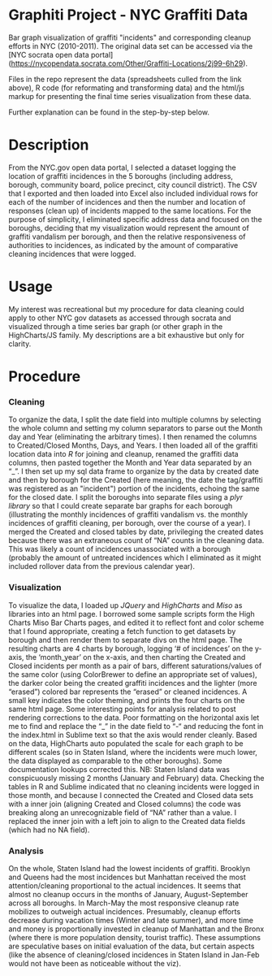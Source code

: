 Graphiti Project - NYC Graffiti Data
============================

Bar graph visualization of graffiti "incidents" and corresponding cleanup efforts in NYC (2010-2011). 
The original data set can be accessed via the [NYC socrata open data portal] (https://nycopendata.socrata.com/Other/Graffiti-Locations/2j99-6h29).

Files in the repo represent the data (spreadsheets culled from the link above), R code (for reformating and transforming data) and the html/js markup for presenting the final time series visualization from these data. 

Further explanation can be found in the step-by-step below.

Description
============================
From the NYC.gov open data portal, I selected a dataset logging the location of graffiti incidences in the 5 boroughs (including address, borough, community board, police precinct, city council district). The CSV that I exported and then loaded into Excel also included individual rows for each of the number of incidences and then the number and location of responses (clean up) of incidents mapped to the same locations. For the purpose of simplicity, I eliminated specific address data and focused on the boroughs, deciding that my visualization would represent the amount of graffiti vandalism per borough, and then the relative responsiveness of authorities to incidences, as indicated by the amount of comparative cleaning incidences that were logged. 

Usage
============================
My interest was recreational but my procedure for data cleaning could apply to other NYC gov datasets as accessed through socrata and visualized through a time series bar graph (or other graph in the HighCharts/JS family. My descriptions are a bit exhaustive but only for clarity. 

Procedure
============================
### Cleaning ###
To organize the data, I split the date field into multiple columns by selecting the whole column and setting my column separators to parse out the Month day and Year (eliminating the arbitrary times). I then renamed the columns to Created/Closed Months, Days, and Years.
I then loaded all of the graffiti location data into *R* for joining and cleanup, renamed the graffiti data columns, then pasted together the Month and Year data separated by an “_”. I then set up my sql data frame to organize by the data by created date and then by borough for the Created (here meaning, the date the tag/graffiti was registered as an "incident") portion of the incidents, echoing the same for the closed date. I split the boroughs into separate files using a *plyr library* so that I could create separate bar graphs for each borough (illustrating the monthly incidences of graffiti vandalism vs. the monthly incidences of graffiti cleaning, per borough, over the course of a year). I merged the Created and closed tables by date, privileging the created dates because there was an extraneous count of “NA” counts in the cleaning data. This was likely a count of incidences unassociated with a borough (probably the amount of untreated incidences which I eliminated as it might included rollover data from the previous calendar year).


### Visualization ###
To visualize the data, I loaded up *JQuery* and *HighCharts* and *Miso* as libraries into an html page. I borrowed some sample scripts form the High Charts Miso Bar Charts pages, and edited it to reflect font and color scheme that I found appropriate, creating a fetch function to get datasets by borough and then render them to separate divs on the html page. The resulting charts are 4 charts by borough, logging ‘# of incidences’ on the y-axis, the ‘month_year’ on the x-axis, and then charting the Created and Closed incidents per month as a pair of bars, different saturations/values of the same color (using ColorBrewer to define an appropriate set of values), the darker color being the created graffiti incidences and the lighter (more “erased”) colored bar represents the “erased” or cleaned incidences. A small key indicates the color theming, and prints the four charts on the same html page. 
Some interesting points for analysis related to post rendering corrections to the data. Poor formatting on the horizontal axis let me to find and replace the “_” in the date field to “-“ and reducing the font in the index.html in Sublime text so that the axis would render cleanly. Based on the data, HighCharts auto populated the scale for each graph to be different scales (so in Staten Island, where the incidents were much lower, the data displayed as comparable to the other boroughs). Some documentation lookups corrected this. NB: Staten Island data was conspicuously missing 2 months (January and February) data. Checking the tables in R and Sublime indicated that no cleaning incidents were logged in those month, and because I connected the Created and Closed data sets with a inner join (aligning Created and Closed columns) the code was breaking along an unrecognizable field of “NA” rather than a value. I replaced the inner join with a left join to align to the Created data fields (which had no NA field).


### Analysis ###
On the whole, Staten Island had the lowest incidents of graffiti. Brooklyn and Queens had the most incidences but Manhattan received the most attention/cleaning proportional to the actual incidences. It seems that almost no cleanup occurs in the months of January, August-September across all boroughs. In March-May the most responsive cleanup rate mobilizes to outweigh actual incidences. Presumably, cleanup efforts decrease during vacation times (Winter and late summer), and more time and money is proportionally invested in cleanup of Manhattan and the Bronx (where there is more population density, tourist traffic). These assumptions are speculative bases on initial evaluation of the data, but certain aspects (like the absence of cleaning/closed incidences in Staten Island in Jan-Feb would not have been as noticeable without the viz).



